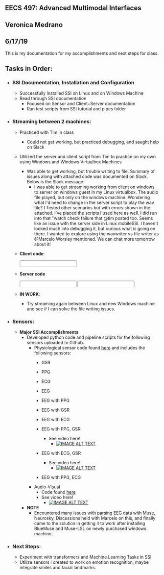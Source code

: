 ## EECS 497: Advanced Multimodal Interfaces
## Veronica Medrano
## 6/17/19

This is my documentation for my accomplishments and next steps for class. 

## **Tasks in Order**:

  * ### **SSI Documentation, Installation and Configuration**
    * Successfully Installed SSI on Linux and on Windows Machine
    * Read through SSI documentation
      * Focused on Sensor and Client+Server documentation
      * Ran test scripts from SSI tutorial and pipes folder
  
  * ### **Streaming between 2 machines**:
    * Practiced with Tim in class
      * Could not get working, but practiced debugging, and saught help on Slack
    * Utilized the server and client script from Tim to practice on my own using Windows and Windows Virtualbox Machines
      * Was able to get working, but trouble writing to file. Summary of issues along with attached code was documented on Slack. Below is the Slack message: 
        * I was able to get streaming working from client on windows to server on windows guest in my Linux virtualbox. The audio file played, but only on the windows machine. Wondering what I'd need to change in the server script to play the wav file? I Tested other scenarios but with errors shown in the attached. I've placed the scripts I used here as well. I did run into that "watch check failure that @tim posted too. Seems like an issue with the server side in Linux mobileSSI. I haven't looked much into debugging it, but curious what is going on there. I wanted to explore using the wavwriter  vs file writer as @Marcelo Worsley mentioned. We can chat more tomorrow about it!
    * **Client code**:
      <?xml version="1.0" ?>
        <pipeline ssi-v="1">
          <register>
            <load name="ioput"/>
            <load name="audio" depend="ssidialog.dll"/>
            <load name="graphic"/>
            <load name="ffmpeg" depend="avcodec-57.dll;avutil-55.dll;postproc-54.dll;swresample-2.dll;swscale-4.dll;avdevice-57.dll;avfilter-6.dll;avformat-57.dll"/>
          </register>
          <framework sync="true" slisten="true" sport="1234"/>
          <sensor create="Audio" option="audio" sr="44100" blockInSamples="512">
            <output channel="audio" pin="audio_send"/>
          </sensor>
          <consumer create="FFMPEGWriter" path="audio" url="udp://127.0.0.1:7777" format="wav" stream="true">
            <input pin="audio_send" frame="0.04s" />
          </consumer>
        </pipeline>

    * **Server code**
      <?xml version="1.0" ?>
        <pipeline ssi-v="1">    
          <register>
            <load name="ssiaudio"/>
            <load name="ssiioput"/>
          </register>
            <framework sync="true" slisten="false" sport="1234" sdialog="true"/>
          <sensor create="Audio" sr="16000.0" option="audio">
            <output channel="audio" pin="audio"/>
          </sensor>    
          <consumer create="FileWriter" path="audio" type="0" overwrite="true">
            <input pin="audio" frame="512"/>
          </consumer>    
          <consumer create="SocketWriter" url="udp://127.0.0.1:7777" format="0">
            <input pin="audio" frame="512"/>
          </consumer>
        </pipeline>
       
    * **IN WORK**: 
        * Try streaming again between Linux and new Windows machine and see if I can solve the file writing issues. 

  * ### **Sensors**:
    * **Major SSI Accomplishments**
        * Developed python code and pipeline scripts for the following sensors uploaded to Github.
          * Physiological sensor code found [here](https://github.com/tiilt-lab/Custom_SSI_Sensors/tree/master/heart_skin_brain) and includes the following sensors:
            * GSR
            * PPG
            * ECG
            * EEG
            * EEG with PPG
            * EEG with GSR
            * EEG with ECG
            * EEG with PPG, GSR
              * See video here!
                *  [![IMAGE ALT TEXT](http://img.youtube.com/vi/vY3h6-k4f7I/0.jpg)](http://www.youtube.com/watch?v=vY3h6-k4f7I "EEG,PPG,GSR Signals on SSI")
            * EEG with ECG, GSR
              * See video here!
                *  [![IMAGE ALT TEXT](http://img.youtube.com/vi/tBMmrahfTf8/0.jpg)](http://www.youtube.com/watch?v=tBMmrahfTf8 "EEG,ECG,GSR Signals on SSI")
            
            * EEG with PPG, ECG
          * Audio-Visual 
            * Code found [here](https://github.com/tiilt-lab/Custom_SSI_Sensors/tree/master/audio_visual)
            * See video here!
              *  [![IMAGE ALT TEXT](http://img.youtube.com/vi/RmkDWUocLfs/0.jpg)](http://www.youtube.com/watch?v=RmkDWUocLfs "Audio and Visual Sensors on SSI")
        * **NOTE**
          * Encountered many issues with parsing EEG data with Muse, Neurosky. Discussions held with Marcelo on this, and finally came to the solution in getting it to work after installing BlueMuse and Muse-LSL on newly purchased windows machine. 
  
  * ### **Next Steps**:
    * Experiment with transformers and Machine Learning Tasks in SSI
    * Utilize sensors I created to work on emotion recognition, maybe integrate smiles and facial landmarks. 




















    